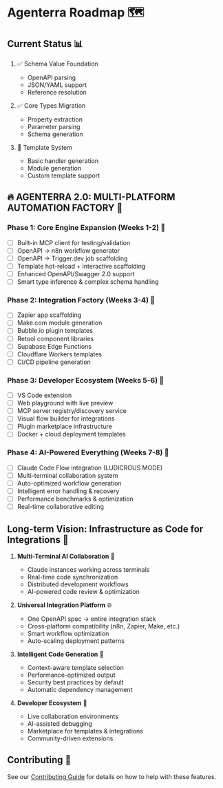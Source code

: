 # Agenterra Roadmap 🗺️

## Current Status 📊

1. ✅ Schema Value Foundation
   - OpenAPI parsing
   - JSON/YAML support
   - Reference resolution

2. ✅ Core Types Migration
   - Property extraction
   - Parameter parsing
   - Schema generation

3. 🔄 Template System
   - Basic handler generation
   - Module generation
   - Custom template support

## 🔥 **AGENTERRA 2.0: MULTI-PLATFORM AUTOMATION FACTORY** 🚀

### **Phase 1: Core Engine Expansion (Weeks 1-2)** 💪
- [ ] Built-in MCP client for testing/validation
- [ ] OpenAPI → n8n workflow generator
- [ ] OpenAPI → Trigger.dev job scaffolding  
- [ ] Template hot-reload + interactive scaffolding
- [ ] Enhanced OpenAPI/Swagger 2.0 support
- [ ] Smart type inference & complex schema handling

### **Phase 2: Integration Factory (Weeks 3-4)** 🎯
- [ ] Zapier app scaffolding
- [ ] Make.com module generation
- [ ] Bubble.io plugin templates
- [ ] Retool component libraries
- [ ] Supabase Edge Functions
- [ ] Cloudflare Workers templates
- [ ] CI/CD pipeline generation

### **Phase 3: Developer Ecosystem (Weeks 5-6)** 🧠
- [ ] VS Code extension
- [ ] Web playground with live preview
- [ ] MCP server registry/discovery service
- [ ] Visual flow builder for integrations
- [ ] Plugin marketplace infrastructure
- [ ] Docker + cloud deployment templates

### **Phase 4: AI-Powered Everything (Weeks 7-8)** 🦍
- [ ] Claude Code Flow integration (LUDICROUS MODE)
- [ ] Multi-terminal collaboration system
- [ ] Auto-optimized workflow generation
- [ ] Intelligent error handling & recovery
- [ ] Performance benchmarks & optimization
- [ ] Real-time collaborative editing

## **Long-term Vision: Infrastructure as Code for Integrations** 🎯

1. **Multi-Terminal AI Collaboration** 🦍
   - Claude instances working across terminals
   - Real-time code synchronization
   - Distributed development workflows
   - AI-powered code review & optimization

2. **Universal Integration Platform** 🌐
   - One OpenAPI spec → entire integration stack
   - Cross-platform compatibility (n8n, Zapier, Make, etc.)
   - Smart workflow optimization
   - Auto-scaling deployment patterns

3. **Intelligent Code Generation** 🧠
   - Context-aware template selection
   - Performance-optimized output
   - Security best practices by default
   - Automatic dependency management

4. **Developer Ecosystem** 🚀
   - Live collaboration environments
   - AI-assisted debugging
   - Marketplace for templates & integrations
   - Community-driven extensions

## Contributing 🤝

See our [Contributing Guide](CONTRIBUTING.md) for details on how to help with these features.
